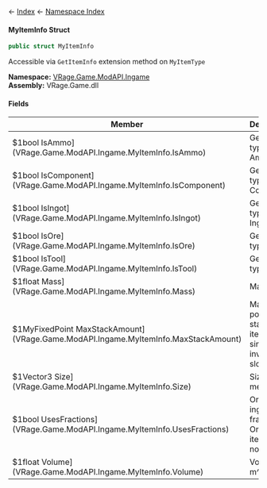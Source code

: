 ← [Index](Api-Index) ← [Namespace Index](Namespace-Index)

#### MyItemInfo Struct

```csharp
public struct MyItemInfo
```

Accessible via `GetItemInfo` extension method on `MyItemType`

**Namespace:** [VRage.Game.ModAPI.Ingame](VRage.Game.ModAPI.Ingame)  
**Assembly:** VRage.Game.dll

#### Fields

|Member|Description|
|---|---|
|\$1bool IsAmmo](VRage.Game.ModAPI.Ingame.MyItemInfo.IsAmmo)|Gets if item type is Ammo|
|\$1bool IsComponent](VRage.Game.ModAPI.Ingame.MyItemInfo.IsComponent)|Gets if item type is Component|
|\$1bool IsIngot](VRage.Game.ModAPI.Ingame.MyItemInfo.IsIngot)|Gets if item type is Ingot|
|\$1bool IsOre](VRage.Game.ModAPI.Ingame.MyItemInfo.IsOre)|Gets if item type is Ore|
|\$1bool IsTool](VRage.Game.ModAPI.Ingame.MyItemInfo.IsTool)|Gets if item type is Tool|
|\$1float Mass](VRage.Game.ModAPI.Ingame.MyItemInfo.Mass)|Mass in Kg|
|\$1MyFixedPoint MaxStackAmount](VRage.Game.ModAPI.Ingame.MyItemInfo.MaxStackAmount)|Max possible stacks of item in single inventory slot|
|\$1Vector3 Size](VRage.Game.ModAPI.Ingame.MyItemInfo.Size)|Size in meters|
|\$1bool UsesFractions](VRage.Game.ModAPI.Ingame.MyItemInfo.UsesFractions)|Ores and ingots are fractional. Ordinary items are not|
|\$1float Volume](VRage.Game.ModAPI.Ingame.MyItemInfo.Volume)|Volume in m^3|

